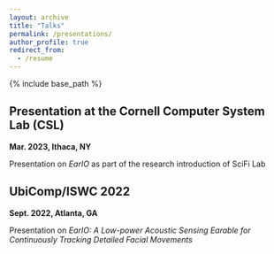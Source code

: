 ```yaml
---
layout: archive
title: "Talks"
permalink: /presentations/
author_profile: true
redirect_from:
  - /resume
---
```


{% include base_path %}

Presentation at the Cornell Computer System Lab (CSL)
----------
**Mar. 2023, Ithaca, NY**

Presentation on *EarIO* as part of the research introduction of SciFi Lab

UbiComp/ISWC 2022
----------
**Sept. 2022, Atlanta, GA**

Presentation on *EarIO: A Low-power Acoustic Sensing Earable for Continuously Tracking Detailed Facial Movements*
